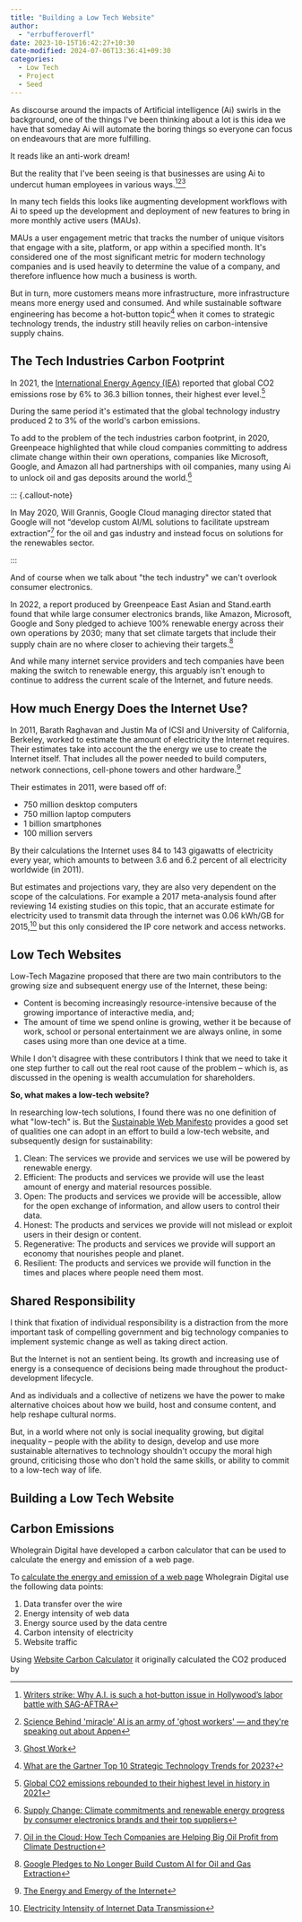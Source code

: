 ```yaml
---
title: "Building a Low Tech Website"
author:
  - "errbufferoverfl"
date: 2023-10-15T16:42:27+10:30
date-modified: 2024-07-06T13:36:41+09:30
categories:
  - Low Tech
  - Project
  - Seed
---
```


As discourse around the impacts of Artificial intelligence (Ai) swirls in the background, one of the things I've been thinking about a lot is this idea we have that someday Ai will automate the boring things so everyone can focus on endeavours that are more fulfilling.

It reads like an anti-work dream!

But the reality that I've been seeing is that businesses are using Ai to undercut human employees in various ways.[^1][^2][^3]

In many tech fields this looks like augmenting development workflows with Ai to speed up the development and deployment of new features to bring in more monthly active users (MAUs).

MAUs a user engagement metric that tracks the number of unique visitors that engage with a site, platform, or app within a specified month. It's considered one of the most significant metric for modern technology companies and is used heavily to determine the value of a company, and therefore influence how much a business is worth.

But in turn, more customers means more infrastructure, more infrastructure means more energy used and consumed. And while sustainable software engineering has become a hot-button topic[^4] when it comes to strategic technology trends, the industry still heavily relies on carbon-intensive supply chains.

## The Tech Industries Carbon Footprint

In 2021, the [International Energy Agency (IEA)](https://www.iea.org/about) reported that global CO2 emissions rose by 6% to 36.3 billion tonnes, their highest ever level.[^5]

During the same period it's estimated that the global technology industry produced 2 to 3% of the world's carbon emissions.

To add to the problem of the tech industries carbon footprint, in 2020, Greenpeace highlighted that while cloud companies committing to address climate change within their own operations, companies like Microsoft, Google, and Amazon all had partnerships with oil companies, many using Ai to unlock oil and gas deposits around the world.[^6]

::: {.callout-note}

In May 2020, Will Grannis, Google Cloud managing director stated that Google will not “develop custom AI/ML solutions to facilitate upstream extraction”[^7] for the oil and gas industry and instead focus on solutions for the renewables sector.

:::

And of course when we talk about "the tech industry" we can't overlook consumer electronics.

In 2022, a report produced by Greenpeace East Asian and Stand.earth found that while large consumer electronics brands, like Amazon, Microsoft, Google and Sony pledged to achieve 100% renewable energy across their own operations by 2030; many that set climate targets that include their supply chain are no where closer to achieving their targets.[^8]

And while many internet service providers and tech companies have been making the switch to renewable energy, this arguably isn't enough to continue to address the current scale of the Internet, and future needs.

## How much Energy Does the Internet Use?

In 2011, Barath Raghavan and Justin Ma of ICSI and University of California, Berkeley, worked to estimate the amount of electricity the Internet requires. Their estimates take into account the the energy we use to create the Internet itself. That includes all the power needed to build computers, network connections, cell-phone towers and other hardware.[^9]

Their estimates in 2011, were based off of:

- 750 million desktop computers
- 750 million laptop computers
- 1 billion smartphones
- 100 million servers

By their calculations the Internet uses 84 to 143 gigawatts of electricity every year, which amounts to between 3.6 and 6.2 percent of all electricity worldwide (in 2011).

But estimates and projections vary, they are also very dependent on the scope of the calculations. For example a 2017 meta-analysis found after reviewing 14 existing studies on this topic, that an accurate estimate for electricity used to transmit data through the internet was 0.06 kWh/GB for 2015,[^10] but this only considered the IP core network and access networks.

## Low Tech Websites

Low-Tech Magazine proposed that there are two main contributors to the growing size and subsequent energy use of the Internet, these being:

- Content is becoming increasingly resource-intensive because of the growing importance of interactive media, and;
- The amount of time we spend online is growing, wether it be because of work, school or personal entertainment we are always online, in some cases using more than one device at a time.

While I don't disagree with these contributors I think that we need to take it one step further to call out the real root cause of the problem – which is, as discussed in the opening is wealth accumulation for shareholders.

**So, what makes a low-tech website?**

In researching low-tech solutions, I found there was no one definition of what "low-tech" is. But the [Sustainable Web Manifesto](https://www.sustainablewebmanifesto.com/) provides a good set of qualities one can adopt in an effort to build a low-tech website, and subsequently design for sustainability:

1. Clean: The services we provide and services we use will be powered by renewable energy.
2. Efficient: The products and services we provide will use the least amount of energy and material resources possible.
3. Open: The products and services we provide will be accessible, allow for the open exchange of information, and allow users to control their data.
4. Honest: The products and services we provide will not mislead or exploit users in their design or content.
5. Regenerative: The products and services we provide will support an economy that nourishes people and planet.
6. Resilient: The products and services we provide will function in the times and places where people need them most.

## Shared Responsibility

I think that fixation of individual responsibility is a distraction from the more important task of compelling government and big technology companies to implement systemic change as well as taking direct action.

But the Internet is not an sentient being. Its growth and increasing use of energy is a consequence of decisions being made throughout the product-development lifecycle.

And as individuals and a collective of netizens we have the power to make alternative choices about how we build, host and consume content, and help reshape cultural norms.

But, in a world where not only is social inequality growing, but digital inequality – people with the ability to design, develop and use more sustainable alternatives to technology shouldn't occupy the moral high ground, criticising those who don't hold the same skills, or ability to commit to a low-tech way of life.

## Building a Low Tech Website

## Carbon Emissions

Wholegrain Digital have developed a carbon calculator that can be used to calculate the energy and emission of a web page.

To [calculate the energy and emission of a web page](https://sustainablewebdesign.org/calculating-digital-emissions/) Wholegrain Digital use the following data points:

1. Data transfer over the wire
2. Energy intensity of web data
3. Energy source used by the data centre
4. Carbon intensity of electricity
5. Website traffic

Using [Website Carbon Calculator](https://www.websitecarbon.com/website/garden-errbufferoverfl-me/) it originally calculated the CO2 produced by

[^1]: [Writers strike: Why A.I. is such a hot-button issue in Hollywood’s labor battle with SAG-AFTRA](https://fortune.com/2023/07/24/sag-aftra-writers-strike-explained-artificial-intelligence/)
[^2]: [Science
Behind 'miracle' AI is an army of 'ghost workers' — and they're speaking out about Appen](https://www.abc.net.au/news/science/2022-10-14/artificial-intelligence-ai-appen-data-labelling-ghost-workers/101531084)
[^3]: [Ghost Work](https://www.ghostwork.org/)
[^4]: [What are the Gartner Top 10 Strategic Technology Trends for 2023?](https://www.gartner.com/en/articles/gartner-top-10-strategic-technology-trends-for-2023)
[^5]: [Global CO2 emissions rebounded to their highest level in history in 2021](https://www.iea.org/news/global-co2-emissions-rebounded-to-their-highest-level-in-history-in-2021)
[^6]: [Supply Change: Climate commitments and renewable energy progress by consumer electronics brands and their top suppliers](https://www.greenpeace.org/static/planet4-eastasia-stateless/2022/10/89382b33-supplychange.pdf)
[^7]: [Oil in the Cloud: How Tech Companies are Helping Big Oil Profit from Climate Destruction](https://www.greenpeace.org/usa/reports/oil-in-the-cloud/)
[^8]: [Google Pledges to No Longer Build Custom AI for Oil and Gas Extraction](https://www.theplanetarypress.com/2020/05/google-pledges-to-no-longer-build-custom-ai-for-oil-and-gas-extraction/)
[^9]: [The Energy and Emergy of the Internet](https://citeseerx.ist.psu.edu/viewdoc/download;jsessionid=952E6799CAF2004AA85250FB0531953D?doi=10.1.1.232.1826&rep=rep1&type=pdf)
[^10]: [Electricity Intensity of Internet Data Transmission](https://onlinelibrary.wiley.com/doi/epdf/10.1111/jiec.12630)

